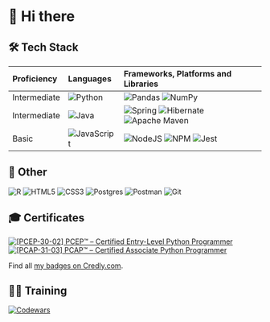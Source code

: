 # 👋 Hi there 

## 🛠️ Tech Stack

| Proficiency | Languages | Frameworks, Platforms and Libraries |
|:---|:---|:---|
| Intermediate | ![Python](https://img.shields.io/badge/python-3670A0?style=for-the-badge&logo=python&logoColor=ffdd54) | ![Pandas](https://img.shields.io/badge/pandas-%23150458.svg?style=for-the-badge&logo=pandas&logoColor=white)  ![NumPy](https://img.shields.io/badge/numpy-%23013243.svg?style=for-the-badge&logo=numpy&logoColor=white) |
| Intermediate | ![Java](https://img.shields.io/badge/java-%23ED8B00.svg?style=for-the-badge&logo=openjdk&logoColor=white) | ![Spring](https://img.shields.io/badge/spring-%236DB33F.svg?style=for-the-badge&logo=spring&logoColor=white) ![Hibernate](https://img.shields.io/badge/Hibernate-59666C?style=for-the-badge&logo=Hibernate&logoColor=white) ![Apache Maven](https://img.shields.io/badge/Apache%20Maven-C71A36?style=for-the-badge&logo=Apache%20Maven&logoColor=white)|
| Basic | ![JavaScript](https://img.shields.io/badge/javascript-%23323330.svg?style=for-the-badge&logo=javascript&logoColor=%23F7DF1E) | ![NodeJS](https://img.shields.io/badge/node.js-6DA55F?style=for-the-badge&logo=node.js&logoColor=white) ![NPM](https://img.shields.io/badge/NPM-%23CB3837.svg?style=for-the-badge&logo=npm&logoColor=white) ![Jest](https://img.shields.io/badge/-jest-%23C21325?style=for-the-badge&logo=jest&logoColor=white) |


## 🥅 Other

![R](https://img.shields.io/badge/r-%23276DC3.svg?style=for-the-badge&amp;logo=r&amp;logoColor=white) 
![HTML5](https://img.shields.io/badge/html5-%23E34F26.svg?style=for-the-badge&logo=html5&logoColor=white) 
![CSS3](https://img.shields.io/badge/css3-%231572B6.svg?style=for-the-badge&logo=css3&logoColor=white) 
![Postgres](https://img.shields.io/badge/postgres-%23316192.svg?style=for-the-badge&logo=postgresql&logoColor=white) 
![Postman](https://img.shields.io/badge/Postman-FF6C37?style=for-the-badge&logo=postman&logoColor=white) 
![Git](https://img.shields.io/badge/git-%23F05033.svg?style=for-the-badge&logo=git&logoColor=white)


## 🎓 Certificates

<!--START_SECTION:badges-->
[![[PCEP-30-02] PCEP™ – Certified Entry-Level Python Programmer](https://images.credly.com/size/110x110/images/b790eb12-ecb3-4b94-89be-61aa40c92e7c/image.png)](http://www.credly.com/badges/1f515cf3-53dd-4113-9123-6243e2b581e9 "[PCEP-30-02] PCEP™ – Certified Entry-Level Python Programmer")
[![[PCAP-31-03] PCAP™ – Certified Associate Python Programmer](https://images.credly.com/size/110x110/images/4e248e82-9e87-4a63-9263-250fafe5fb1f/image.png)](http://www.credly.com/badges/b35bc49a-4eac-4f67-921c-8188d6d5812f "[PCAP-31-03] PCAP™ – Certified Associate Python Programmer")
<!--END_SECTION:badges-->

Find all [my badges on Credly.com](https://www.credly.com/users/kandelrabin/badges).

## 🏃‍♂️ Training
[![Codewars](https://www.codewars.com/users/kandelrabin/badges/small)](https://www.codewars.com/users/kandelrabin)
